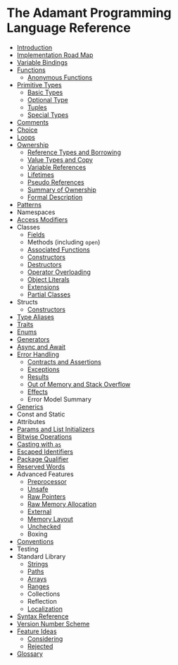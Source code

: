 # The Adamant Programming Language Reference

* [Introduction](introduction.md)
* [Implementation Road Map](roadmap.md)
* [Variable Bindings](variable-bindings.md)
* [Functions](functions.md)
  * [Anonymous Functions](anonymous-functions.md)
* [Primitive Types](primitive-types.md)
  * [Basic Types](basic-types.md)
  * [Optional Type](optional-type.md)
  * [Tuples](tuples.md)
  * [Special Types](special-types.md)
* [Comments](comments.md)
* [Choice](choice.md)
* [Loops](loops.md)
* [Ownership](ownership.md)
  * [Reference Types and Borrowing](reference-types.md)
  * [Value Types and Copy](value-types.md)
  * [Variable References](variable-references.md)
  * [Lifetimes](lifetimes.md)
  * [Pseudo References](pseudo-references.md)
  * [Summary of Ownership](ownership-summary.md)
  * [Formal Description](borrow-checker.md)
* [Patterns](patterns.md)
* Namespaces
* [Access Modifiers](access-modifiers.md)
* Classes
  * [Fields](fields.md)
  * Methods (including `open`)
  * [Associated Functions](associated-functions.md)
  * [Constructors](constructors.md)
  * [Destructors](destructors.md)
  * [Operator Overloading](operator-overloading.md)
  * [Object Literals](object-literals.md)
  * [Extensions](extensions.md)
  * [Partial Classes](partial-classes.md)
* Structs
  * [Constructors](struct-constructors.md)
* [Type Aliases](alias.md)
* [Traits](traits.md)
* [Enums](enums.md)
* [Generators](generators.md)
* [Async and Await](async.md)
* [Error Handling](error-handling.md)
  * [Contracts and Assertions](contracts-assertions.md)
  * [Exceptions](exceptions.md)
  * [Results](result.md)
  * [Out of Memory and Stack Overflow](out-of-memory.md)
  * [Effects](effects.md)
  * Error Model Summary
* [Generics](generics.md)
* Const and Static
* Attributes
* [Params and List Initializers](params-and-list-initializers.md)
* [Bitwise Operations](bitwise-operations.md)
* [Casting with `as`](casting.md)
* [Escaped Identifiers](escaped-identifiers.md)
* [Package Qualifier](package-qualifier.md)
* [Reserved Words](reserved-words.md)
* Advanced Features
  * [Preprocessor](preprocessor.md)
  * [Unsafe](unsafe.md)
  * [Raw Pointers](raw-pointers.md)
  * [Raw Memory Allocation](raw-allocation.md)
  * [External](external.md)
  * [Memory Layout](memory-layout.md)
  * [Unchecked](unchecked.md)
  * Boxing
* [Conventions](conventions.md)
* Testing
* Standard Library
  * [Strings](strings.md)
  * [Paths](paths.md)
  * [Arrays](arrays.md)
  * [Ranges](ranges.md)
  * Collections
  * Reflection
  * [Localization](localization.md)
* [Syntax Reference](syntax.md)
* [Version Number Scheme](version-numbers.md)
* [Feature Ideas](ideas.md)
  * [Considering](ideas-considering.md)
  * [Rejected](ideas-rejected.md)
* [Glossary](glossary.md)
